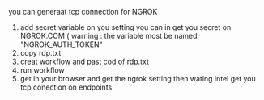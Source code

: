 you can generaat tcp connection for NGROK 
1. add secret variable on you setting you can in get you secret on NGROK.COM ( warning : the variable most be named "NGROK_AUTH_TOKEN"
2. copy rdp.txt 
3. creat workflow and past cod of rdp.txt
4. run workflow
5. get in your browser and get the ngrok setting then wating intel get you tcp conection on endpoints
